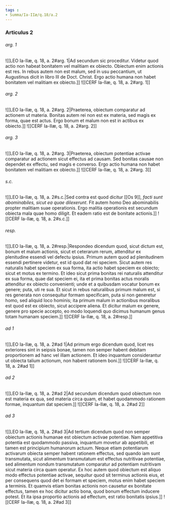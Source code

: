```yaml
---
tags : 
- Summa/Ia-IIæ/q.18/a.2
---
```


### Articulus 2

###### arg. 1
![[LEO Ia-IIæ, q. 18, a. 2#arg. 1|Ad secundum sic proceditur. Videtur quod actio non habeat bonitatem vel malitiam ex obiecto. Obiectum enim actionis est res. In rebus autem non est malum, sed in usu peccantium, ut Augustinus dicit in libro III de Doct. Christ. Ergo actio humana non habet bonitatem vel malitiam ex obiecto.]]
![[CERF Ia-IIæ, q. 18, a. 2#arg. 1]]

###### arg. 2
![[LEO Ia-IIæ, q. 18, a. 2#arg. 2|Praeterea, obiectum comparatur ad actionem ut materia. Bonitas autem rei non est ex materia, sed magis ex forma, quae est actus. Ergo bonum et malum non est in actibus ex obiecto.]]
![[CERF Ia-IIæ, q. 18, a. 2#arg. 2]]

###### arg. 3
![[LEO Ia-IIæ, q. 18, a. 2#arg. 3|Praeterea, obiectum potentiae activae comparatur ad actionem sicut effectus ad causam. Sed bonitas causae non dependet ex effectu, sed magis e converso. Ergo actio humana non habet bonitatem vel malitiam ex obiecto.]]
![[CERF Ia-IIæ, q. 18, a. 2#arg. 3]]

###### s.c.
![[LEO Ia-IIæ, q. 18, a. 2#s.c.|Sed contra est quod dicitur [[Os 9]], *facti sunt abominabiles, sicut ea quae dilexerunt*. Fit autem homo Deo abominabilis propter malitiam suae operationis. Ergo malitia operationis est secundum obiecta mala quae homo diligit. Et eadem ratio est de bonitate actionis.]]
![[CERF Ia-IIæ, q. 18, a. 2#s.c.]]

###### resp.
![[LEO Ia-IIæ, q. 18, a. 2#resp.|Respondeo dicendum quod, sicut dictum est, bonum et malum actionis, sicut et ceterarum rerum, attenditur ex plenitudine essendi vel defectu ipsius. Primum autem quod ad plenitudinem essendi pertinere videtur, est id quod dat rei speciem. Sicut autem res naturalis habet speciem ex sua forma, ita actio habet speciem ex obiecto; sicut et motus ex termino. Et ideo sicut prima bonitas rei naturalis attenditur ex sua forma, quae dat speciem ei, ita et prima bonitas actus moralis attenditur ex obiecto convenienti; unde et a quibusdam vocatur bonum ex genere; puta, uti re sua. Et sicut in rebus naturalibus primum malum est, si res generata non consequitur formam specificam, puta si non generetur homo, sed aliquid loco hominis; ita primum malum in actionibus moralibus est quod est ex obiecto, sicut accipere aliena. Et dicitur malum ex genere, genere pro specie accepto, eo modo loquendi quo dicimus humanum genus totam humanam speciem.]]
![[CERF Ia-IIæ, q. 18, a. 2#resp.]]

###### ad 1
![[LEO Ia-IIæ, q. 18, a. 2#ad 1|Ad primum ergo dicendum quod, licet res exteriores sint in seipsis bonae, tamen non semper habent debitam proportionem ad hanc vel illam actionem. Et ideo inquantum considerantur ut obiecta talium actionum, non habent rationem boni.]]
![[CERF Ia-IIæ, q. 18, a. 2#ad 1]]

###### ad 2
![[LEO Ia-IIæ, q. 18, a. 2#ad 2|Ad secundum dicendum quod obiectum non est materia ex qua, sed materia circa quam, et habet quodammodo rationem formae, inquantum dat speciem.]]
![[CERF Ia-IIæ, q. 18, a. 2#ad 2]]

###### ad 3
![[LEO Ia-IIæ, q. 18, a. 2#ad 3|Ad tertium dicendum quod non semper obiectum actionis humanae est obiectum activae potentiae. Nam appetitiva potentia est quodammodo passiva, inquantum movetur ab appetibili, et tamen est principium humanorum actuum. Neque etiam potentiarum activarum obiecta semper habent rationem effectus, sed quando iam sunt transmutata, sicut alimentum transmutatum est effectus nutritivae potentiae, sed alimentum nondum transmutatum comparatur ad potentiam nutritivam sicut materia circa quam operatur. Ex hoc autem quod obiectum est aliquo modo effectus potentiae activae, sequitur quod sit terminus actionis eius, et per consequens quod det ei formam et speciem, motus enim habet speciem a terminis. Et quamvis etiam bonitas actionis non causetur ex bonitate effectus, tamen ex hoc dicitur actio bona, quod bonum effectum inducere potest. Et ita ipsa proportio actionis ad effectum, est ratio bonitatis ipsius.]]
![[CERF Ia-IIæ, q. 18, a. 2#ad 3]]

